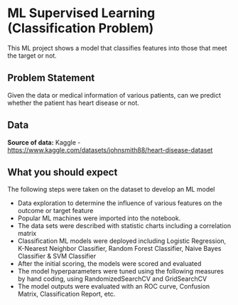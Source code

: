 # ML Supervised Learning (Classification Problem)
This ML project shows a model that classifies features into those that meet the target or not.


## Problem Statement

Given the data or medical information of various patients, can we predict whether the patient has heart disease or not.



## Data

**Source of data:** Kaggle - https://www.kaggle.com/datasets/johnsmith88/heart-disease-dataset



## What you should expect

The following steps were taken on the dataset to develop an ML model
* Data exploration to determine the influence of various features on the outcome or target feature
* Popular ML machines were imported into the notebook.
* The data sets were described with statistic charts including a correlation matrix
* Classification ML models were deployed including Logistic Regression, K-Nearest Neighbor Classifier, Random Forest Classifier, Naive Bayes Classifier & SVM Classifier
* After the initial scoring, the models were scored and evaluated
* The model hyperparameters were tuned using the following measures by hand coding, using RandomizedSearchCV and GridSearchCV
* The model outputs were evaluated with an ROC curve, Confusion Matrix, Classification Report, etc.
